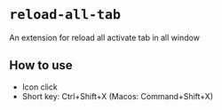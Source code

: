 # `reload-all-tab`
An extension for reload all activate tab in all window
## How to use
  - Icon click
  - Short key: Ctrl+Shift+X (Macos: Command+Shift+X)
